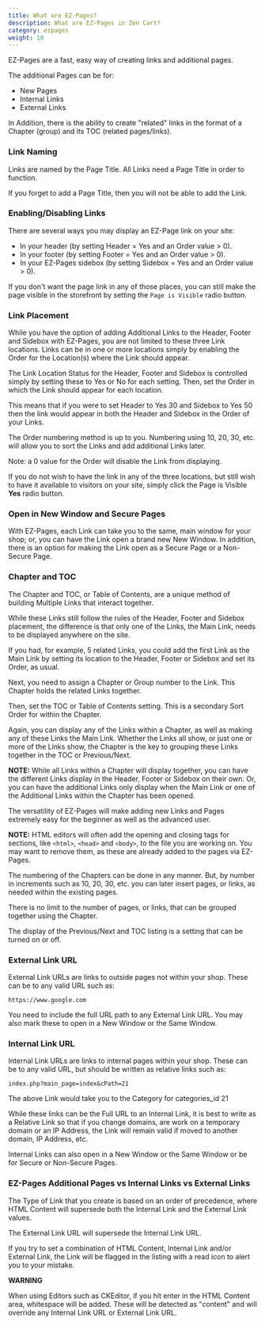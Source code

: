 ```yaml
---
title: What are EZ-Pages? 
description: What are EZ-Pages in Zen Cart? 
category: ezpages
weight: 10
---
```

EZ-Pages are a fast, easy way of creating links and additional pages.  

The additional Pages can be for:  

*   New Pages
*   Internal Links
*   External Links

In Addition, there is the ability to create "related" links in the format of a Chapter (group) and its TOC (related pages/links).  

### Link Naming

Links are named by the Page Title. All Links need a Page Title in order to function.  

If you forget to add a Page Title, then you will not be able to add the Link.  

### Enabling/Disabling Links 
There are several ways you may display an EZ-Page link on your site: 

- In your header (by setting Header = Yes and an Order value > 0). 
- In your footer (by setting Footer = Yes and an Order value > 0). 
- In your EZ-Pages sidebox (by setting Sidebox = Yes and an Order value > 0). 


If you don't want the page link in any of those places, you can still 
make the page visible in the storefront by setting the `Page is Visible` radio button.  

### Link Placement

While you have the option of adding Additional Links to the Header, Footer and Sidebox with EZ-Pages, you are not limited to these three Link locations. Links can be in one or more locations simply by enabling the Order for the Location(s) where the Link should appear.

The Link Location Status for the Header, Footer and Sidebox is controlled simply by setting these to Yes or No for each setting. Then, set the Order in which the Link should appear for each location.  

This means that if you were to set Header to Yes 30 and Sidebox to Yes 50 then the link would appear in both the Header and Sidebox in the Order of your Links.  

The Order numbering method is up to you. Numbering using 10, 20, 30, etc. will allow you to sort the Links and add additional Links later.  

Note: a 0 value for the Order will disable the Link from displaying.  

If you do not wish to have the link in any of the three locations, but still
wish to have it available to visitors on your site, simply click the 
Page is Visible <b>Yes</b> radio button. 

### Open in New Window and Secure Pages
With EZ-Pages, each Link can take you to the same, main window for your shop; or, you can have the Link open a brand new New Window. In addition, there is an option for making the Link open as a Secure Page or a Non-Secure Page.  

### Chapter and TOC

The Chapter and TOC, or Table of Contents, are a unique method of building Multiple Links that interact together.  

While these Links still follow the rules of the Header, Footer and Sidebox placement, the difference is that only one of the Links, the Main Link, needs to be displayed anywhere on the site.  

If you had, for example, 5 related Links, you could add the first Link as the Main Link by setting its location to the Header, Footer or Sidebox and set its Order, as usual.  

Next, you need to assign a Chapter or Group number to the Link. This Chapter holds the related Links together.  

Then, set the TOC or Table of Contents setting. This is a secondary Sort Order for within the Chapter.  

Again, you can display any of the Links within a Chapter, as well as making any of these Links the Main Link. Whether the Links all show, or just one or more of the Links show, the Chapter is the key to grouping these Links together in the TOC or Previous/Next.  

**NOTE:** While all Links within a Chapter will display together, you can have the different Links display in the Header, Footer or Sidebox on their own. Or, you can have the additional Links only display when the Main Link or one of the Additional Links within the Chapter has been opened.

The versatility of EZ-Pages will make adding new Links and Pages extremely easy for the beginner as well as the advanced user.  

**NOTE:** HTML editors will often add the opening and closing tags for sections, like `<html>`, `<head>` and `<body>`, to the file you are working on. You may want to remove them, as these are already added to the pages via EZ-Pages.  

The numbering of the Chapters can be done in any manner. But, by number in increments such as 10, 20, 30, etc. you can later insert pages, or links, as needed within the existing pages.  

There is no limit to the number of pages, or links, that can be grouped together using the Chapter.  

The display of the Previous/Next and TOC listing is a setting that can be turned on or off.  

### External Link URL

External Link URLs are links to outside pages not within your shop. These can be to any valid URL such as:  

```
https://www.google.com 
```

You need to include the full URL path to any External Link URL. You may also mark these to open in a New Window or the Same Window.  

### Internal Link URL

Internal Link URLs are links to internal pages within your shop. These can be to any valid URL, but should be written as relative links such as:  

```
index.php?main_page=index&cPath=21  
```

The above Link would take you to the Category for categories_id 21  

While these links can be the Full URL to an Internal Link, it is best to write as a Relative Link so that if you change domains, are work on a temporary domain or an IP Address, the Link will remain valid if moved to another domain, IP Address, etc.  

Internal Links can also open in a New Window or the Same Window or be for Secure or Non-Secure Pages.  

### EZ-Pages Additional Pages vs Internal Links vs External Links

The Type of Link that you create is based on an order of precedence, where HTML Content will supersede both the Internal Link and the External Link values.  

The External Link URL will supersede the Internal Link URL.  

If you try to set a combination of HTML Content, Internal Link and/or External Link, the Link will be flagged in the listing with a read icon to alert you to your mistake.  

<b>WARNING</b>

When using Editors such as CKEditor, if you hit enter in the HTML Content area,
whitespace will be added. These will be detected as "content" and will override any Internal Link URL or External Link URL.  

